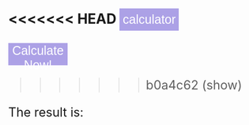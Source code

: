 <<<<<<< HEAD
<button onclick="calculator()">calculator</button>
=======
<button onclick="calculator()">Calculate Now!</button>
>>>>>>> b0a4c62 (show)

<p>The result is:</p>
<p id="answer"></p>




<script>
  
  function calculator() {
    let expression = prompt("What problem would you like to solve?");

    const urlStart = "https://hetvitrivedi.tk/api/calculator/";
    const url = urlStart + expression;

    console.log(url); 

    fetch(url)
      .then(res => res.json())
      .then(data => {
        console.log(data);
        
        document.getElementById("answer").innerHTML = data.result; 
      
      })
      
  }
</script>

<style> 
button {
	width: 120px;
	height: 45px;
	font-size: 25px;
	background-color: #ACA1E6;
	color: #fff;
	border: none;
	cursor: pointer;
}

p {
  font-size: 25px;
}
</style>